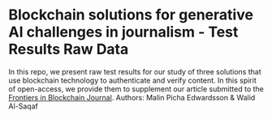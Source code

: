 # Blockchain solutions for generative AI challenges in journalism - Test Results Raw Data
In this repo, we present raw test results for our study of three solutions that use blockchain technology to authenticate and verify content.
In this spirit of open-access, we provide them to supplement our article submitted to the [Frontiers in Blockchain Journal]([url](https://www.frontiersin.org/research-topics/60840/blockchain-in-the-age-of-ai)).
Authors: Malin Picha Edwardsson & Walid Al-Saqaf
